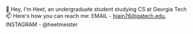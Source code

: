 👋 Hey, I'm Heet, an undergraduate student studying CS at Georgia Tech\
📫 Here's how you can reach me: EMAIL - hjain76@gatech.edu, INSTAGRAM - @heetmeister


<!--
**heet1jain/heet1jain** is a ✨ _special_ ✨ repository because its `README.md` (this file) appears on your GitHub profile.

Here are some ideas to get you started:

- 🔭 I’m currently working on ...
- 🌱 I’m currently learning ...
- 👯 I’m looking to collaborate on ...
- 🤔 I’m looking for help with ...
- 💬 Ask me about ...
- 📫 How to reach me: ...
- 😄 Pronouns: ...
- ⚡ Fun fact: ...
-->
